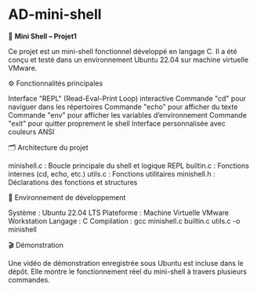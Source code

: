 # AD-mini-shell

 🐚 **Mini Shell – Projet1**
 
Ce projet est un mini-shell fonctionnel développé en langage C.
Il a été conçu et testé dans un environnement Ubuntu 22.04 sur machine virtuelle VMware.


⚙️ Fonctionnalités principales

Interface "REPL" (Read-Eval-Print Loop) interactive
Commande "cd" pour naviguer dans les répertoires
Commande "echo" pour afficher du texte
Commande "env" pour afficher les variables d’environnement
Commande "exit" pour quitter proprement le shell
Interface personnalisée avec couleurs ANSI


🗂️ Architecture du projet

minishell.c	  : Boucle principale du shell et logique REPL
builtin.c	    : Fonctions internes (cd, echo, etc.)
utils.c	      : Fonctions utilitaires
minishell.h	  : Déclarations des fonctions et structures


🐧 Environnement de développement

Système     : Ubuntu 22.04 LTS
Plateforme  : Machine Virtuelle VMware Workstation
Langage     : C
Compilation : gcc minishell.c builtin.c utils.c -o minishell


🎬 Démonstration

Une vidéo de démonstration enregistrée sous Ubuntu est incluse dans le dépôt.
Elle montre le fonctionnement réel du mini-shell à travers plusieurs commandes.
